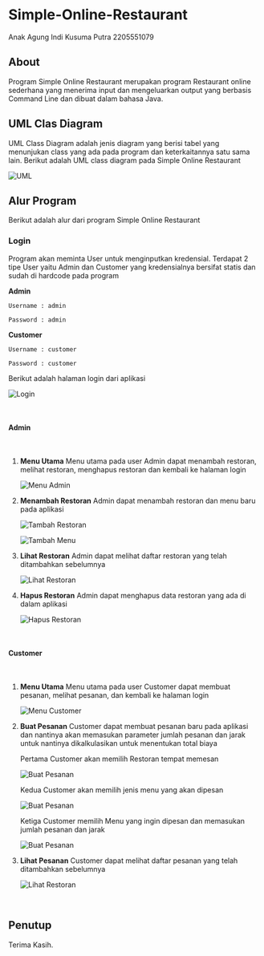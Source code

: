 # Simple-Online-Restaurant

Anak Agung Indi Kusuma Putra
2205551079

## About

Program Simple Online Restaurant merupakan program Restaurant online sederhana yang menerima input dan mengeluarkan  output yang berbasis Command Line dan dibuat dalam bahasa Java.
## UML Clas Diagram

UML Class Diagram adalah jenis diagram yang berisi tabel yang menunjukan class yang ada pada program dan keterkaitannya satu sama lain. Berikut adalah UML class diagram pada Simple Online Restaurant

![UML](/img/uml.png "UML")
## Alur Program

Berikut adalah alur dari program Simple Online Restaurant

### Login

Program akan meminta User untuk menginputkan kredensial. Terdapat 2 tipe User yaitu Admin dan Customer yang kredensialnya bersifat statis dan sudah di hardcode pada program

**Admin**

`Username : admin`

`Password : admin`

**Customer**

`Username : customer`

`Password : customer`

Berikut adalah halaman login dari aplikasi

![Login](/img/login.png "Login")

<br>

#### Admin
<br>

1. **Menu Utama**
    Menu utama pada user Admin dapat menambah restoran, melihat restoran, menghapus restoran dan kembali ke halaman login

    ![Menu Admin](/img/Menu%20Admin.png "Menu Admin")

2. **Menambah Restoran**
    Admin dapat menambah restoran dan menu baru pada aplikasi

    ![Tambah Restoran](/img/Tambah%20Restoran.png "Tambah Restoran")

    ![Tambah Menu](/img/Tambah%20Menu.png "Tambah Menu")

3. **Lihat Restoran**
    Admin dapat melihat daftar restoran yang telah ditambahkan sebelumnya

    ![Lihat Restoran](/img/Lihat%20Restoran.png "Lihat Restoran")

4. **Hapus Restoran**
    Admin dapat menghapus data restoran yang ada di dalam aplikasi

    ![Hapus Restoran](/img/Hapus%20Restoran.png "Hapus Restoran")

    <br>

#### Customer
<br>

1. **Menu Utama**
    Menu utama pada user Customer dapat membuat pesanan, melihat pesanan, dan kembali ke halaman login

    ![Menu Customer](/img/Menu%20Customer.png "Menu Customer")

2. **Buat Pesanan**
    Customer dapat membuat pesanan baru pada aplikasi dan nantinya akan memasukan parameter jumlah pesanan dan jarak untuk nantinya dikalkulasikan untuk menentukan total biaya

    Pertama Customer akan memilih Restoran tempat memesan

    ![Buat Pesanan](/img/Buat%20Pesanan1.png "Buat Pesanan")

    Kedua Customer akan memilih jenis menu yang akan dipesan

    ![Buat Pesanan](/img/Buat%20Pesanan2.png "Buat Pesanan")

    Ketiga Customer memilih Menu yang ingin dipesan dan memasukan jumlah pesanan dan jarak
    
    ![Buat Pesanan](/img/Buat%20Pesanan3.png "Buat Pesanan")


3. **Lihat Pesanan**
    Customer dapat melihat daftar pesanan yang telah ditambahkan sebelumnya

    ![Lihat Restoran](/img/Lihat%20Pesanan.png "Lihat Restoran")

<br>

## Penutup
Terima Kasih.